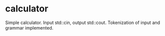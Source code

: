 # calculator
Simple calculator. Input std::cin, output std::cout. Tokenization of input and grammar implemented.
